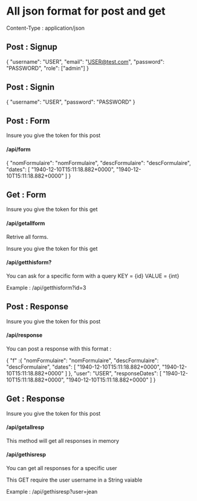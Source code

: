 # All json format for post and get
Content-Type : application/json


## Post : Signup

{
    "username": "USER",
    "email": "USER@test.com",
    "password": "PASSWORD",
    "role": ["admin"]
} 

## Post : Signin

{
    "username": "USER",
    "password": "PASSWORD"
}

## Post : Form 
Insure you give the token for this post
#### /api/form
{
    "nomFormulaire": "nomFormulaire",
    "descFormulaire": "descFormulaire",
    "dates": [
        "1940-12-10T15:11:18.882+0000",
        "1940-12-10T15:11:18.882+0000"
    ]
}

## Get : Form 
Insure you give the token for this get
#### /api/getallform
Retrive all forms.

Insure you give the token for this get
#### /api/getthisform?
You can ask for a specific form with a query 
KEY = {id}
VALUE = {int}

Example : /api/getthisform?id=3

## Post : Response
Insure you give the token for this post

#### /api/response
You can post a response with this format :

 {
     "f" :{
         "nomFormulaire": "nomFormulaire",
         "descFormulaire": "descFormulaire",
         "dates": [
             "1940-12-10T15:11:18.882+0000",
             "1940-12-10T15:11:18.882+0000"
         ]
     },
         "user": "USER",
         "responseDates": [
             "1940-12-10T15:11:18.882+0000",
             "1940-12-10T15:11:18.882+0000"
         ]
 }
 ## Get : Response
 Insure you give the token for this post

#### /api/getallresp
This method will get all responses in memory 

#### /api/gethisresp
You can get all responses for a specific user

This GET require the user username in a String vaiable

Example : /api/gethisresp?user=jean
 